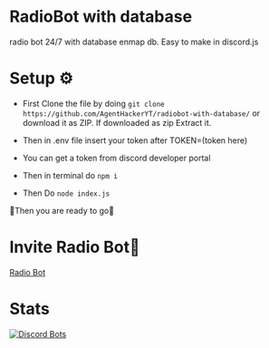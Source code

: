 # RadioBot with database
radio bot 24/7 with database enmap db. Easy to make in discord.js
# Setup ⚙️
- First Clone the file by doing ```git clone https://github.com/AgentHackerYT/radiobot-with-database/```
or download it as ZIP. If downloaded as zip Extract it.


- Then in .env file insert your token after TOKEN=(token here)


- You can get a token from discord developer portal


- Then in terminal do ```npm i```


- Then Do ```node index.js```

 🎉Then you are ready to go🎉
# Invite Radio Bot🤖
[Radio Bot](https://discord.com/api/oauth2/authorize?client_id=828510451595870218&permissions=8&scope=bot)
# Stats
[![Discord Bots](https://top.gg/api/widget/828510451595870218.svg)](https://top.gg/bot/828510451595870218)

